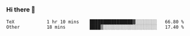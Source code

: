 ### Hi there 👋

<!--
**skywalkerwang98/skywalkerwang98** is a ✨ _special_ ✨ repository because its `README.md` (this file) appears on your GitHub profile.

Here are some ideas to get you started:

- 🔭 I’m currently working on ...
- 🌱 I’m currently learning ...
- 👯 I’m looking to collaborate on ...
- 🤔 I’m looking for help with ...
- 💬 Ask me about ...
- 📫 How to reach me: ...
- 😄 Pronouns: ...
- ⚡ Fun fact: ...
-->

<!--START_SECTION:waka-->

```text
TeX            1 hr 10 mins    ████████████████▓░░░░░░░░   66.80 %
Other          18 mins         ████▒░░░░░░░░░░░░░░░░░░░░   17.40 %
```

<!--END_SECTION:waka-->
